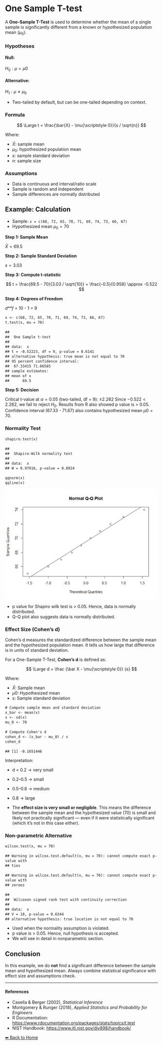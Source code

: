 <script type="text/javascript" async
    src="https://polyfill.io/v3/polyfill.min.js?features=es6">
</script>
<script type="text/javascript" async
    src="https://cdnjs.cloudflare.com/ajax/libs/mathjax/3.2.0/es5/tex-mml-chtml.js">
</script>

# One Sample T-test

A **One-Sample T-Test** is used to determine whether the mean of a
single sample is significantly different from a known or hypothesized
population mean (*μ*<sub>0</sub>).

### Hypotheses

#### Null:

*H*<sub>0</sub> : *μ* = *μ*0

#### Alternative:

*H*<sub>1</sub> : *μ* ≠ *μ*<sub>0</sub>

-   Two-tailed by default, but can be one-tailed depending on context.

### Formula

$$
\Large t = \frac{\bar{X} - \mu{\scriptstyle 0}}{s / \sqrt{n}}
$$

Where:

-   *X̄*: sample mean
-   *μ*<sub>0</sub>: hypothesized population mean
-   *s*: sample standard deviation
-   *n*: sample size

### Assumptions

-   Data is continuous and interval/ratio scale
-   Sample is random and independent
-   Sample differences are normally distributed

## Example: Calculation

-   Sample: `x = c(68, 72, 65, 70, 71, 69, 74, 73, 66, 67)`
-   Hypothesized mean *μ*<sub>0</sub> = 70

**Step 1: Sample Mean**

*X̄* = 69.5

**Step 2: Sample Standard Deviation**

*s* = 3.03

**Step 3: Compute t-statistic**

$$ t = \frac{69.5 - 70}{3.03 / \sqrt{10}} = \frac{-0.5}{0.958} \approx -0.522 $$

**Step 4: Degrees of Freedom**

*d**f* = 10 - 1 = 9

    x <- c(68, 72, 65, 70, 71, 69, 74, 73, 66, 67)
    t.test(x, mu = 70)

    ## 
    ##  One Sample t-test
    ## 
    ## data:  x
    ## t = -0.52223, df = 9, p-value = 0.6141
    ## alternative hypothesis: true mean is not equal to 70
    ## 95 percent confidence interval:
    ##  67.33415 71.66585
    ## sample estimates:
    ## mean of x 
    ##      69.5

**Step 5: Decision**

Critical t-value at *α* = 0.05 (two-tailed, df = 9): ±2.262 Since
−0.522 &lt; 2.262, we fail to reject *H*<sub>0</sub>. Results from R
also showed p value is &gt; 0.05. Confidence interval (67.33 - 71.67)
also contains hypothesized mean *μ*0 = 70.

### Normality Test

    shapiro.test(x)

    ## 
    ##  Shapiro-Wilk normality test
    ## 
    ## data:  x
    ## W = 0.97016, p-value = 0.8924

    qqnorm(x)
    qqline(x)

![](One-Sample-Ttest_files/figure-markdown_strict/unnamed-chunk-2-1.png)

-   p value for Shapiro wilk test is &gt; 0.05. Hence, data is normally
    distributed.
-   Q-Q plot also suggests data is normally distributed.

### Effect Size (Cohen’s d)

Cohen’s d measures the standardized difference between the sample mean
and the hypothesized population mean. It tells us how large that
difference is in units of standard deviation.

For a One-Sample T-Test, **Cohen’s d** is defined as:

$$
\Large d = \frac {\bar X - \mu{\scriptstyle 0}} {s}
$$

Where:

-   *X̄*: Sample mean
-   *μ*0: Hypothesized mean
-   *s*: Sample standard deviation

<!-- -->

    # Compute sample mean and standard deviation
    x_bar <- mean(x)
    s <- sd(x)
    mu_0 <- 70

    # Compute Cohen's d
    cohen_d <- (x_bar - mu_0) / s
    cohen_d

    ## [1] -0.1651446

Interpretation:

-   d &lt; 0.2 → very small

-   0.2–0.5 → small

-   0.5–0.8 → medium

-   0.8 → large

-   The **effect size is very small or negligible**. This means the
    difference between the sample mean and the hypothesized value (70)
    is small and likely not practically significant — even if it were
    statistically significant (which it’s not in this case either).

### Non-parametric Alternative

    wilcox.test(x, mu = 70)

    ## Warning in wilcox.test.default(x, mu = 70): cannot compute exact p-value with
    ## ties

    ## Warning in wilcox.test.default(x, mu = 70): cannot compute exact p-value with
    ## zeroes

    ## 
    ##  Wilcoxon signed rank test with continuity correction
    ## 
    ## data:  x
    ## V = 18, p-value = 0.6344
    ## alternative hypothesis: true location is not equal to 70

-   Used when the normality assumption is violated.
-   p value is &gt; 0.05. Hence, null hypothesis is accepted.
-   We will see in detail in nonparametric section.

## Conclusion

In this example, we do **not** find a significant difference between the
sample mean and hypothesized mean. Always combine statistical
significance with effect size and assumptions check.

------------------------------------------------------------------------

#### References

-   Casella & Berger (2002), *Statistical Inference*
-   Montgomery & Runger (2018), *Applied Statistics and Probability for
    Engineers*
-   R Documentation:
    <https://www.rdocumentation.org/packages/stats/topics/t.test>
-   NIST Handbook: <https://www.itl.nist.gov/div898/handbook/>

[⬅ Back to Home](../T-test.md)

